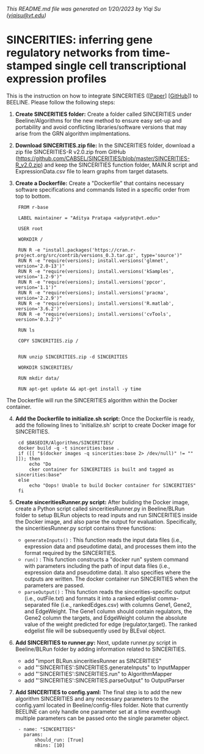 *This README.md file was generated on 1/20/2023 by Yiqi Su (yiqisu@vt.edu)*
<!-- remove all comments (like this) before final save  -->

# SINCERITIES: inferring gene regulatory networks from time-stamped single cell transcriptional expression profiles

This is the instruction on how to integrate SINCERITIES ([[Paper](https://doi.org/10.1093/bioinformatics/btx575)] [[GitHub](https://github.com/CABSEL/SINCERITIES)]) to BEELINE. Please follow the following steps:

1. **Create SINCERITIES folder:** Create a folder called SINCERITIES under Beeline/Algorithms for the new method to ensure easy set-up and portability and avoid conflicting libraries/software versions that may arise from the GRN algorithm implmentations.

2. **Download SINCERITIES.zip file:** In the SINCERITIES folder, download a zip file SINCERITIES-R v2.0.zip from GitHub (https://github.com/CABSEL/SINCERITIES/blob/master/SINCERITIES-R_v2.0.zip) and keep the SINCERITIES function folder, MAIN.R script and ExpressionData.csv file to learn graphs from target datasets. 
   

3. **Create a Dockerfile:** Create a "Dockerfile" that contains necessary software specifications and commands listed in a specific order from top to bottom. 

        FROM r-base
        
        LABEL maintainer = "Aditya Pratapa <adyprat@vt.edu>"
        
        USER root
        
        WORKDIR /
        
        RUN R -e "install.packages('https://cran.r-project.org/src/contrib/versions_0.3.tar.gz', type='source')"
        RUN R -e "require(versions); install.versions('glmnet', version='2.0-13')"
        RUN R -e "require(versions); install.versions('kSamples', version='1.2-9')"	
        RUN R -e "require(versions); install.versions('ppcor', version='1.1')"	
        RUN R -e "require(versions); install.versions('pracma', version='2.2.9')"	
        RUN R -e "require(versions); install.versions('R.matlab', version='3.6.2')"	
        RUN R -e "require(versions); install.versions('cvTools', version='0.3.2')"	
        
        RUN ls
        
        COPY SINCERITIES.zip /
        
        
        RUN unzip SINCERITIES.zip -d SINCERITIES
        
        WORKDIR SINCERITIES/
        
        RUN mkdir data/
        
        RUN apt-get update && apt-get install -y time


The Dockerfile will run the SINCERITIES algorithm within the Docker container.

4. **Add the Dockerfile to initialize.sh script:** Once the Dockerfile is ready, add the following lines to 'initialize.sh' script to create Docker image for SINCERITIES.

        cd $BASEDIR/Algorithms/SINCERITIES/
        docker build -q -t sincerities:base .
        if ([[ "$(docker images -q sincerities:base 2> /dev/null)" != "" ]]); then
            echo "Do
            cker container for SINCERITIES is built and tagged as sincerities:base"
        else
            echo "Oops! Unable to build Docker container for SINCERITIES"
        fi

5. **Create sinceritiesRunner.py script:** After buliding the Docker image, create a Python script called sinceritiesRunner.py in Beeline/BLRun folder to setup BLRun objects to read inputs and run SINCERITIES inside the Docker image, and also parse the output for evaluation. Specifically, the sinceritiesRunner.py script contains three functions:

   - ``generateInputs()`` : This function reads the input data files (i.e., expression data and pseudotime data), and processes them into the format required by the SINCERITIES. 
   - ``run()`` : This function constructs a "docker run" system command with parameters including the path of input data files (i.e., expression data and pseudotime data). It also specifies where the outputs are written. The docker container run SINCERITIES when the parameters are passed. 
   - ``parseOutput()`` : This function reads the sincerities-specific output (i.e., outFile.txt) and formats it into a ranked edgelist comma-separated file (i.e., rankedEdges.csv) with columns Gene1, Gene2, and EdgeWeight. The Gene1 column should contain regulators, the Gene2 column the targets, and EdgeWeight column the absolute value of the weight predicted for edge (regulator,target). The ranked edgelist file will be subsequently used by BLEval object. 

6. **Add SINCERITIES to runner.py:** Next, update runner.py script in Beeline/BLRun folder by adding information related to SINCERITIES. 

    - add "import BLRun.sinceritiesRunner as SINCERITIES"
    - add "'SINCERITIES':SINCERITIES.generateInputs" to InputMapper
    - add "'SINCERITIES':SINCERITIES.run" to AlgorithmMapper
    - add "'SINCERITIES':SINCERITIES.parseOutput" to OutputParser

7. **Add SINCERITIES to config.yaml:** The final step is to add the new algorithm SINCERITIES and any necessary parameters to the config.yaml located in Beeline/config-files folder. Note that currently BEELINE can only handle one parameter set at a time eventhough multiple parameters can be passed onto the single parameter object.

        - name: "SINCERITIES"
          params: 
              should_run: [True]
              nBins: [10]